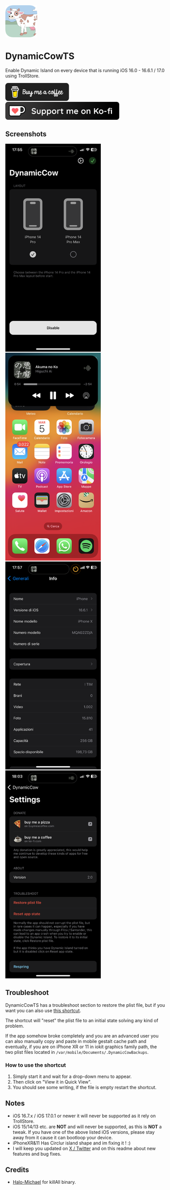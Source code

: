<img src="/Images/dynamiccowiconpreview.png" width="100" height="100"/>

# DynamicCowTS

Enable Dynamic Island on every device that is running iOS 16.0 - 16.6.1 / 17.0 using TrollStore.

<a href="https://buymeacoffee.com/aboutzeph"><img src="/Images/buymeacoffeebutton.png" width="200" height="56"/></a>       <a href="https://ko-fi.com/aboutzeph"><img src="/Images/kofibutton.png" width="358" height="56"/></a> 

## Screenshots
<img src="/Images/IMG_0101.PNG" width="300" height="650"/> <img src="/Images/IMG_0102.PNG" width="300" height="650"/> 
<img src="/Images/IMG_0105.PNG" width="300" height="650"/> <img src="/Images/IMG_0106.PNG" width="300" height="650"/> 

## Troubleshoot
DynamicCowTS has a troubleshoot section to restore the plist file, but if you want you can also use [this shortcut](https://routinehub.co/shortcut/4920/).

The shortcut will "reset" the plist file to an initial state solving any kind of problem.

If the app somehow broke completely and you are an advanced user you can also manually copy and paste in mobile gestalt cache path and eventually, if you are on iPhone XR or 11 in iokit graphics family path, the two plist files located in ```/var/mobile/Documents/.DynamicCowBackups```.

### How to use the shortcut
1. Simply start it and wait for a drop-down menu to appear. 
2. Then click on "View it in Quick View".
3. You should see some writing, if the file is empty restart the shortcut.

## Notes
- iOS 16.7.x / iOS 17.0.1 or newer it will never be supported as it rely on TrollStore.
- iOS 15/14/13 etc. are **NOT** and will never be supported, as this is **NOT** a tweak.
If you have one of the above listed iOS versions, please stay away from it cause it can bootloop your device.
- iPhoneXR&11 Has Circlur island shape and im fixing it ! :)
- I will keep you updated on [X / Twitter](https://x.com/aboutzeph) and on this readme about new features and bug fixes.

## Credits
- [Halo-Michael](https://github.com/Halo-Michael) for killAll binary.
